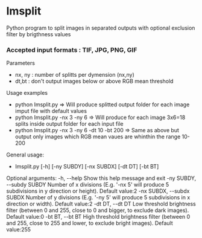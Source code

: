 # Imsplit

Python program to split images in separated outputs with optional exclusion filter by brigthness values

### Accepted input formats : TIF, JPG, PNG, GIF

Parameters
+ nx, ny : number of splitts per dymension (nx,ny)
+ dt,bt : don't output images below or above RGB mean threshold

Usage examples
+ python Imsplit.py                             => Will produce splitted output folder for each image imput file with default values
+ python Imsplit.py -nx 3 -ny 6                 => Will produce for each image 3x6=18 splits inside output folder for each input file 
+ python Imsplit.py -nx 3 -ny 6 -dt 10 -bt 200  => Same as above but output only images which RGB mean vaues are whinthin the range 10-200

General usage: 
+ Imsplit.py [-h] [-ny SUBDY] [-nx SUBDX] [-dt DT] [-bt BT]

Optional arguments:
-h, --help                 Show this help message and exit
-ny SUBDY, --subdy SUBDY
                           Number of x divisions (E.g. '-nx 5' will produce 5
                           subdivisions in y direction or height). Default value:2
-nx SUBDX, --subdx SUBDX   Number of y divisions (E.g. '-ny 5' will produce 5
                           subdivisions in x direction or width). Default value:2
-dt DT, --dt DT            Low threshold brightness filter (between 0 and 255,
                           close to 0 and bigger, to exclude dark images).
                           Default value:0
-bt BT, --bt BT            High threshold brightness filter (between 0 and 255,
                           close to 255 and lower, to exclude bright images).
                           Default value:255           
